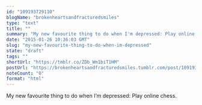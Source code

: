 ```yaml
---
id: "109193729110"
blogName: "brokenheartsandfracturedsmiles"
type: "text"
title: ""
summary: "My new favourite thing to do when I'm depressed: Play online chess. "
date: "2015-01-26 10:36:03 GMT"
slug: "my-new-favourite-thing-to-do-when-im-depressed"
state: "draft"
tags: ""
shortUrl: "https://tmblr.co/ZDb_Wm1biT1HM"
postUrl: "https://brokenheartsandfracturedsmiles.tumblr.com/post/109193729110/my-new-favourite-thing-to-do-when-im-depressed"
noteCount: "0"
format: "html"
---
```


My new favourite thing to do when I’m depressed: Play online chess.